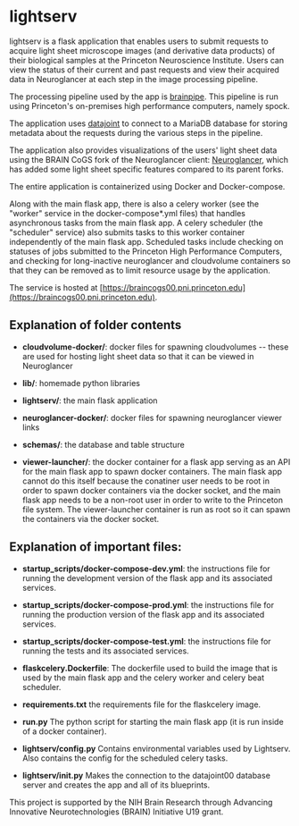 # lightserv

lightserv is a flask application that enables users to submit requests to acquire light sheet microscope images (and derivative data products) of their biological samples at the Princeton Neuroscience Institute. Users can view the status of their current and past requests and view their acquired data in Neuroglancer at each step in the image processing pipeline. 

The processing pipeline used by the app is [brainpipe](https://github.com/BrainCOGS/brainpipe). This pipeline is run using Princeton's on-premises high performance computers, namely spock.  

The application uses [datajoint](https://github.com/datajoint/datajoint-python) to connect to a MariaDB database for storing metadata about the requests during the various steps in the pipeline. 

The application also provides visualizations of the users' light sheet data using the BRAIN CoGS fork of the Neuroglancer client: [Neuroglancer](https://github.com/BrainCOGS/neuroglancer), which has added some light sheet specific features compared to its parent forks. 

The entire application is containerized using Docker and Docker-compose.

Along with the main flask app, there is also a celery worker (see the "worker" service in the docker-compose\*.yml files) that handles asynchronous tasks from the main flask app. A celery scheduler (the "scheduler" service) also submits tasks to this worker container independently of the main flask app. Scheduled tasks include checking on statuses of jobs submitted to the Princeton High Performance Computers, and checking for long-inactive neuroglancer and cloudvolume containers so that they can be removed as to limit resource usage by the application.  

The service is hosted at [https://braincogs00.pni.princeton.edu](https://braincogs00.pni.princeton.edu). 

## Explanation of folder contents

- **cloudvolume-docker/**: docker files for spawning cloudvolumes -- these are used for hosting light sheet data so that it can be viewed in Neuroglancer

- **lib/**: homemade python libraries  

- **lightserv/**: the main flask application

- **neuroglancer-docker/**: docker files for spawning neuroglancer viewer links

- **schemas/**: the database and table structure

- **viewer-launcher/**: the docker container for a flask app serving as an API for the main flask app to spawn docker containers. The main flask app cannot do this itself because the conatiner user needs to be root in order to spawn docker containers via the docker socket, and the main flask app needs to be a non-root user in order to write to the Princeton file system. The viewer-launcher container is run as root so it can spawn the containers via the docker socket. 

## Explanation of important files:

- **startup_scripts/docker-compose-dev.yml**: the instructions file for running the development version of the flask app and its associated services. 

- **startup_scripts/docker-compose-prod.yml**: the instructions file for running the production version of the flask app and its associated services.

- **startup_scripts/docker-compose-test.yml**: the instructions file for running the tests and its associated services.

- **flaskcelery.Dockerfile**: The dockerfile used to build the image that is used by the main flask app and the celery worker and celery beat scheduler. 

- **requirements.txt** the requirements file for the flaskcelery image. 

- **run.py** The python script for starting the main flask app (it is run inside of a docker container).

- **lightserv/config.py** Contains environmental variables used by Lightserv. Also contains the config for the scheduled celery tasks.

- **lightserv/__init__.py** Makes the connection to the datajoint00 database server and creates the app and all of its blueprints. 


This project is supported by the NIH Brain Research through Advancing Innovative Neurotechnologies (BRAIN) Initiative U19 grant.